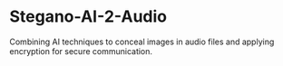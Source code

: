 # Stegano-AI-2-Audio
Combining AI techniques to conceal images in audio files and applying encryption for secure communication.
